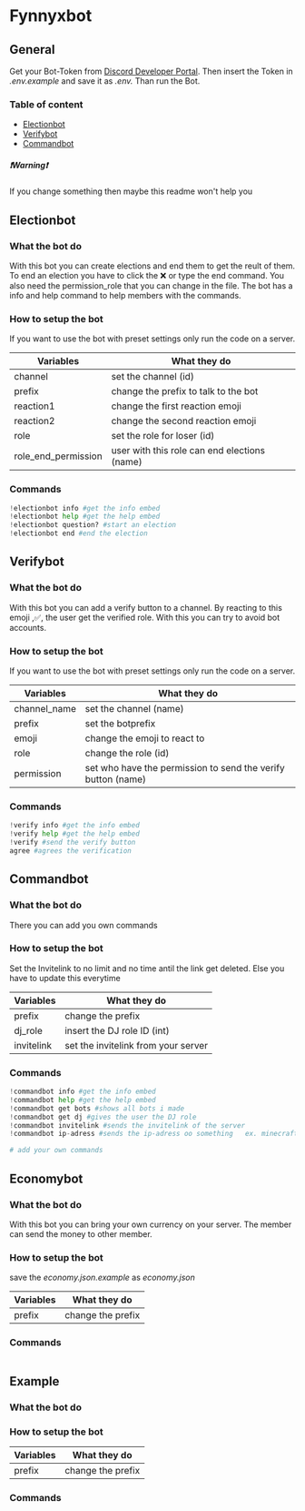 # Fynnyxbot

## General
Get your Bot-Token from [Discord Developer Portal](https://discord.com/developers/applications). Then insert the Token in *.env.example* and save it as *.env.* Than run the Bot.

### Table of content
* [Electionbot](https://github.com/Fynnyx/discord.py-bots#electionbot)
* [Verifybot](https://github.com/Fynnyx/discord.py-bots#verifybot)
* [Commandbot](https://github.com/Fynnyx/discord.py-bots#commandbot)


##### ❗Warning❗
If you change something then maybe this readme won't help you


## Electionbot

### What the bot do
With this bot you can create elections and end them to get the reult of them. To end an election you have to click the ❌ or type the end command. You also need the permission_role that you can change in the file. The bot has a info and help command to help members with the commands.

### How to setup the bot
If you want to use the bot with preset settings only run the code on a server.

Variables | What they do
----------| ------------
channel | set the channel (id)
prefix | change the prefix to talk to the bot
reaction1 | change the first reaction emoji
reaction2 | change the second reaction emoji
role | set the role for loser (id)
role_end_permission | user with this role can end elections (name)

### Commands

```Python
!electionbot info #get the info embed
!electionbot help #get the help embed
!electionbot question? #start an election
!electionbot end #end the election
```




## Verifybot

### What the bot do
With this bot you can add a verify button to a channel. By reacting to this emoji ,✅, the user get the verified role. With this you can try to avoid bot accounts.

### How to setup the bot
If you want to use the bot with preset settings only run the code on a server.

Variables | What they do
----------| ------------
channel_name | set the channel (name)
prefix | set the botprefix
emoji | change the emoji to react to
role | change the role (id)
permission | set who have the permission to send the verify button (name)


### Commands

```Python
!verify info #get the info embed
!verify help #get the help embed
!verify #send the verify button
agree #agrees the verification
```

## Commandbot

### What the bot do
There you can add you own commands

### How to setup the bot
Set the Invitelink to no limit and no time antil the link get deleted. Else you have to update this everytime

Variables | What they do
----------| ------------
prefix | change the prefix
dj_role | insert the DJ role ID (int)
invitelink | set the invitelink from your server


### Commands

```Python
!commandbot info #get the info embed
!commandbot help #get the help embed
!commandbot get bots #shows all bots i made
!commandbot get dj #gives the user the DJ role
!commandbot invitelink #sends the invitelink of the server
!commandbot ip-adress #sends the ip-adress oo something   ex. minecraft-server

# add your own commands
```

## Economybot

### What the bot do
With this bot you can bring your own currency on your server. The member can send the money to other member.

### How to setup the bot
save the *economy.json.example* as *economy.json*

Variables | What they do
----------| ------------
prefix | change the prefix


### Commands

```Python

```









## Example

### What the bot do

### How to setup the bot

Variables | What they do
----------| ------------
prefix | change the prefix


### Commands

```Python

```

